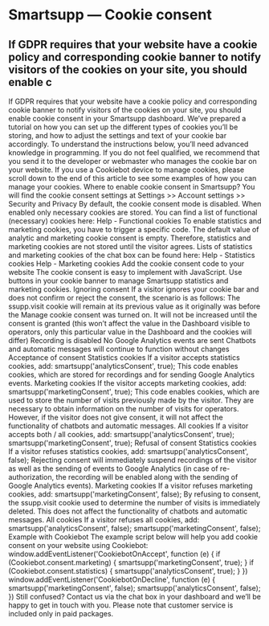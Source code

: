 # Smartsupp — Cookie consent
## If GDPR requires that your website have a cookie policy and corresponding cookie banner to notify visitors of the cookies on your site, you should enable c
If GDPR requires that your website have a cookie policy and corresponding cookie banner to notify visitors of the cookies on your site, you should enable cookie consent in your Smartsupp dashboard.
We’ve prepared a tutorial on how you can set up the different types of cookies you’ll be storing, and how to adjust the settings and text of your cookie bar accordingly.
To understand the instructions below, you’ll need advanced knowledge in programming. If you do not feel qualified, we recommend that you send it to the developer or webmaster who manages the cookie bar on your website.
If you use a Cookiebot device to manage cookies, please scroll down to the end of this article to see some examples of how you can manage your cookies.
Where to enable cookie consent in Smartsupp?
You will find the cookie consent settings at Settings >> Account settings >> Security and Privacy
By default, the cookie consent mode is disabled. When enabled only necessary cookies are stored. You can find a list of functional (necessary) cookies here:
Help - Functional cookies
To enable statistics and marketing cookies, you have to trigger a specific code. The default value of analytic and marketing cookie consent is empty. Therefore, statistics and marketing cookies are not stored until the visitor agrees. Lists of statistics and marketing cookies of the chat box can be found here:
Help - Statistics cookies Help - Marketing cookies
Add the cookie consent code to your website
The cookie consent is easy to implement with JavaScript. Use buttons in your cookie banner to manage Smartsupp statistics and marketing cookies.
Ignoring consent
If a visitor ignores your cookie bar and does not confirm or reject the consent, the scenario is as follows:
The ssupp.visit cookie will remain at its previous value as it originally was before the Manage cookie consent was turned on. It will not be increased until the consent is granted (this won’t affect the value in the Dashboard visible to operators, only this particular value in the Dashboard and the cookies will differ)
Recording is disabled
No Google Analytics events are sent
Chatbots and automatic messages will continue to function without changes
Acceptance of consent
Statistics cookies
If a visitor accepts statistics cookies, add:
smartsupp('analyticsConsent', true);
This code enables cookies, which are stored for recordings and for sending Google Analytics events.
Marketing cookies
If the visitor accepts marketing cookies, add:
smartsupp('marketingConsent', true);
This code enables cookies, which are used to store the number of visits previously made by the visitor. They are necessary to obtain information on the number of visits for operators. However, if the visitor does not give consent, it will not affect the functionality of chatbots and automatic messages.
All cookies
If a visitor accepts both / all cookies, add:
smartsupp('analyticsConsent', true);
smartsupp('marketingConsent', true);
Refusal of consent
Statistics cookies
If a visitor refuses statistics cookies, add:
smartsupp('analyticsConsent', false);
Rejecting consent will immediately suspend recordings of the visitor as well as the sending of events to Google Analytics (in case of re-authorization, the recording will be enabled along with the sending of Google Analytics events).
Marketing cookies
If a visitor refuses marketing cookies, add:
smartsupp('marketingConsent', false);
By refusing to consent, the ssupp.visit cookie used to determine the number of visits is immediately deleted. This does not affect the functionality of chatbots and automatic messages.
All cookies
If a visitor refuses all cookies, add:
smartsupp('analyticsConsent', false);
smartsupp('marketingConsent', false);
Example with Cookiebot
The example script below will help you add cookie consent on your website using Cookiebot:
window.addEventListener('CookiebotOnAccept', function (e) {
if (Cookiebot.consent.marketing) {
smartsupp('marketingConsent', true);
}
if (Cookiebot.consent.statistics) {
smartsupp('analyticsConsent', true);
}
})
window.addEventListener('CookiebotOnDecline', function (e) {
smartsupp('marketingConsent', false);
smartsupp('analyticsConsent', false);
})
Still confused? Contact us via the chat box in your dashboard and we’ll be happy to get in touch with you. Please note that customer service is included only in paid packages.

